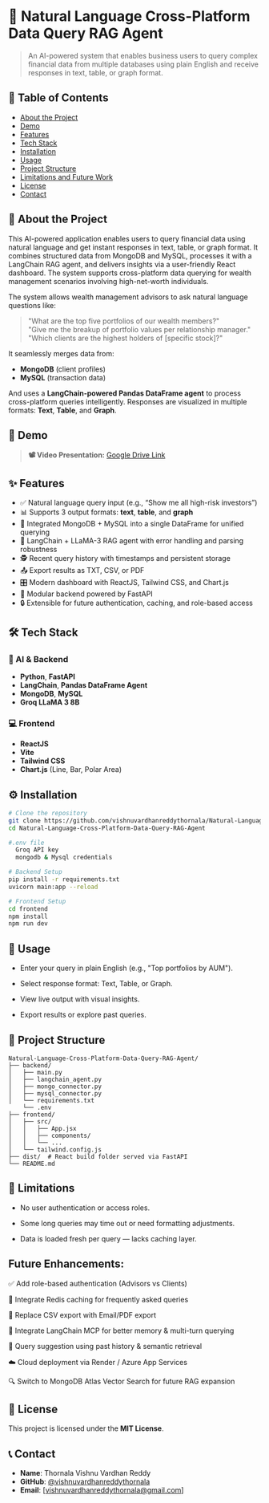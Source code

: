 # 🤖 Natural Language Cross-Platform Data Query RAG Agent

> An AI-powered system that enables business users to query complex financial data from multiple databases using plain English and receive responses in text, table, or graph format.

## 📑 Table of Contents
- [About the Project](#about-the-project)
- [Demo](#demo)
- [Features](#features)
- [Tech Stack](#tech-stack)
- [Installation](#installation)
- [Usage](#usage)
- [Project Structure](#project-structure)
- [Limitations and Future Work](#limitations-and-future-work)
- [License](#license)
- [Contact](#contact)



## 📖 About the Project

This AI-powered application enables users to query financial data using natural language and get instant responses in text, table, or graph format.
It combines structured data from MongoDB and MySQL, processes it with a LangChain RAG agent, and delivers insights via a user-friendly React dashboard.
The system supports cross-platform data querying for wealth management scenarios involving high-net-worth individuals.

The system allows wealth management advisors to ask natural language questions like:

> "What are the top five portfolios of our wealth members?"  
> "Give me the breakup of portfolio values per relationship manager."  
> "Which clients are the highest holders of [specific stock]?"

It seamlessly merges data from:
- **MongoDB** (client profiles)
- **MySQL** (transaction data)

And uses a **LangChain-powered Pandas DataFrame agent** to process cross-platform queries intelligently. Responses are visualized in multiple formats: **Text**, **Table**, and **Graph**.



## 🎥 Demo

> **📽️ Video Presentation:** [Google Drive Link](https://drive.google.com/file/d/1mwHSAzueq4rLWVRdBLbgedShtLgter-2/view?usp=drivesdk)

## ✨ Features

- ✅ Natural language query input (e.g., “Show me all high-risk investors”)
- 📊 Supports 3 output formats: **text**, **table**, and **graph**
- 🔌 Integrated MongoDB + MySQL into a single DataFrame for unified querying
- 🧠 LangChain + LLaMA-3 RAG agent with error handling and parsing robustness
- 🕵️ Recent query history with timestamps and persistent storage
- 📤 Export results as TXT, CSV, or PDF
- 🎛️ Modern dashboard with ReactJS, Tailwind CSS, and Chart.js
- 🧩 Modular backend powered by FastAPI
- 🔒 Extensible for future authentication, caching, and role-based access


## 🛠️ Tech Stack

### 🧠 AI & Backend
- **Python**, **FastAPI**
- **LangChain**, **Pandas DataFrame Agent**
- **MongoDB**, **MySQL**
- **Groq LLaMA 3 8B**

### 💻 Frontend
- **ReactJS**
- **Vite**
- **Tailwind CSS**
- **Chart.js** (Line, Bar, Polar Area)


## ⚙️ Installation

```bash
# Clone the repository
git clone https://github.com/vishnuvardhanreddythornala/Natural-Language-Cross-Platform-Data-Query-RAG-Agent.git
cd Natural-Language-Cross-Platform-Data-Query-RAG-Agent

#.env file
  Groq API key
  mongodb & Mysql credentials

# Backend Setup
pip install -r requirements.txt
uvicorn main:app --reload

# Frontend Setup
cd frontend
npm install
npm run dev

```

## 🚀 Usage
- Enter your query in plain English (e.g., "Top portfolios by AUM").

- Select response format: Text, Table, or Graph.

- View live output with visual insights.

- Export results or explore past queries.


## 📁 Project Structure
```
Natural-Language-Cross-Platform-Data-Query-RAG-Agent/
├── backend/
│   ├── main.py
│   ├── langchain_agent.py
│   ├── mongo_connector.py
│   ├── mysql_connector.py
│   └── requirements.txt
    └── .env
├── frontend/
│   ├── src/
│   │   ├── App.jsx
│   │   ├── components/
│   │   └── ...
│   └── tailwind.config.js
├── dist/  # React build folder served via FastAPI
└── README.md
```

## 🔮 Limitations

- No user authentication or access roles.

- Some long queries may time out or need formatting adjustments.

- Data is loaded fresh per query — lacks caching layer.

## Future Enhancements:

✅ Add role-based authentication (Advisors vs Clients)

🔁 Integrate Redis caching for frequently asked queries

📧 Replace CSV export with Email/PDF export

🧠 Integrate LangChain MCP for better memory & multi-turn querying

🧾 Query suggestion using past history & semantic retrieval

☁️ Cloud deployment via Render / Azure App Services

🔍 Switch to MongoDB Atlas Vector Search for future RAG expansion

## 📜 License
This project is licensed under the **MIT License**.

## 📞 Contact
- **Name**: Thornala Vishnu Vardhan Reddy
- **GitHub**: [@vishnuvardhanreddythornala](https://github.com/vishnuvardhanreddythornala)
- **Email**: [vishnuvardhanreddythornala@gmail.com]
